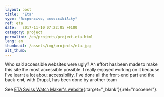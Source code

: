 ```yaml
---
layout: post
title:  "Eta"
type: "Responsive, accessibility"
ref: eta
date:   2017-11-10 07:22:05 +0100
category: project
permalink: /en/projects/project-eta.html
lang: en
thumbnail: /assets/img/projects/eta.jpg
alt_thumb: 
---
```



Who said accessible websites were ugly?
An effort has been made to make this site the most accessible possible.
I really enjoyed working on it because I've learnt a lot about accessibility.
I've done all the front-end part and the back-end, with Drupal, has been done by another team.

See [ETA Swiss Watch Maker's website](http://www.eta.ch/en "Eta - Swiss Watch Maker (new window)"){:target="_blank"}{:rel="noopener"}.

<img src="{{ site.baseurl }}/assets/img/projects/eta_large.jpg" alt="" 
             srcset="{{ site.baseurl }}/assets/img/projects/eta_medium.jpg 670w,
          {{ site.baseurl }}/assets/img/projects/eta_large.jpg 1024w"
          sizes="(min-width:671px) 1024px"/> 